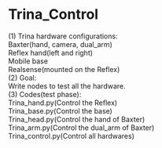 # Trina_Control  
(1) Trina hardware configurations:  
    Baxter(hand, camera, dual_arm)  
    Reflex hand(left and right)  
    Mobile base  
    Realsense(mounted on the Reflex)  
(2) Goal:  
    Write nodes to test all the hardware.  
(3) Codes(test phase):  
    Trina_hand.py(Control the Reflex)  
    Trina_base.py(Control the base)  
    Trina_head.py(Control the hand of Baxter)  
    Trina_arm.py(Control the dual_arm of Baxter)  
    Trina_control.py(Control all hardwares)  
